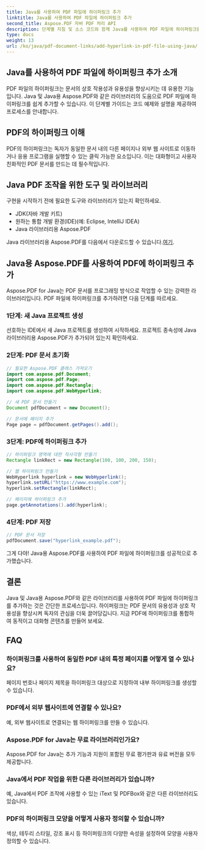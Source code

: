 ```yaml
---
title: Java를 사용하여 PDF 파일에 하이퍼링크 추가
linktitle: Java를 사용하여 PDF 파일에 하이퍼링크 추가
second_title: Aspose.PDF 자바 PDF 처리 API
description: 단계별 지침 및 소스 코드와 함께 Java를 사용하여 PDF 파일에 하이퍼링크를 추가하는 방법을 알아보세요. 대화형 기능으로 PDF 문서를 향상하세요.
type: docs
weight: 13
url: /ko/java/pdf-document-links/add-hyperlink-in-pdf-file-using-java/
---
```


## Java를 사용하여 PDF 파일에 하이퍼링크 추가 소개

PDF 파일의 하이퍼링크는 문서의 상호 작용성과 유용성을 향상시키는 데 유용한 기능입니다. Java 및 Java용 Aspose.PDF와 같은 라이브러리의 도움으로 PDF 파일에 하이퍼링크를 쉽게 추가할 수 있습니다. 이 단계별 가이드는 코드 예제와 설명을 제공하여 프로세스를 안내합니다.

## PDF의 하이퍼링크 이해

PDF의 하이퍼링크는 독자가 동일한 문서 내의 다른 페이지나 외부 웹 사이트로 이동하거나 응용 프로그램을 실행할 수 있는 클릭 가능한 요소입니다. 이는 대화형이고 사용자 친화적인 PDF 문서를 만드는 데 필수적입니다.

## Java PDF 조작을 위한 도구 및 라이브러리

구현을 시작하기 전에 필요한 도구와 라이브러리가 있는지 확인하세요.

- JDK(자바 개발 키트)
- 원하는 통합 개발 환경(IDE)(예: Eclipse, IntelliJ IDEA)
- Java 라이브러리용 Aspose.PDF

 Java 라이브러리용 Aspose.PDF를 다음에서 다운로드할 수 있습니다.[여기](https://releases.aspose.com/pdf/java/).

## Java용 Aspose.PDF를 사용하여 PDF에 하이퍼링크 추가

Aspose.PDF for Java는 PDF 문서를 프로그래밍 방식으로 작업할 수 있는 강력한 라이브러리입니다. PDF 파일에 하이퍼링크를 추가하려면 다음 단계를 따르세요.

### 1단계: 새 Java 프로젝트 생성

선호하는 IDE에서 새 Java 프로젝트를 생성하여 시작하세요. 프로젝트 종속성에 Java 라이브러리용 Aspose.PDF가 추가되어 있는지 확인하세요.

### 2단계: PDF 문서 초기화

```java
// 필요한 Aspose.PDF 클래스 가져오기
import com.aspose.pdf.Document;
import com.aspose.pdf.Page;
import com.aspose.pdf.Rectangle;
import com.aspose.pdf.WebHyperlink;

// 새 PDF 문서 만들기
Document pdfDocument = new Document();

// 문서에 페이지 추가
Page page = pdfDocument.getPages().add();
```

### 3단계: PDF에 하이퍼링크 추가

```java
// 하이퍼링크 영역에 대한 직사각형 만들기
Rectangle linkRect = new Rectangle(100, 100, 200, 150);

// 웹 하이퍼링크 만들기
WebHyperlink hyperlink = new WebHyperlink();
hyperlink.setURL("https://www.example.com");
hyperlink.setRectangle(linkRect);

// 페이지에 하이퍼링크 추가
page.getAnnotations().add(hyperlink);
```

### 4단계: PDF 저장

```java
// PDF 문서 저장
pdfDocument.save("hyperlink_example.pdf");
```

그게 다야! Java용 Aspose.PDF를 사용하여 PDF 파일에 하이퍼링크를 성공적으로 추가했습니다.

## 결론

Java 및 Java용 Aspose.PDF와 같은 라이브러리를 사용하여 PDF 파일에 하이퍼링크를 추가하는 것은 간단한 프로세스입니다. 하이퍼링크는 PDF 문서의 유용성과 상호 작용성을 향상시켜 독자의 관심을 더욱 끌어당깁니다. 지금 PDF에 하이퍼링크를 통합하여 동적이고 대화형 콘텐츠를 만들어 보세요.

## FAQ

### 하이퍼링크를 사용하여 동일한 PDF 내의 특정 페이지를 어떻게 열 수 있나요?

페이지 번호나 페이지 제목을 하이퍼링크 대상으로 지정하여 내부 하이퍼링크를 생성할 수 있습니다.

### PDF에서 외부 웹사이트에 연결할 수 있나요?

예, 외부 웹사이트로 연결되는 웹 하이퍼링크를 만들 수 있습니다.

### Aspose.PDF for Java는 무료 라이브러리인가요?

Aspose.PDF for Java는 추가 기능과 지원이 포함된 무료 평가판과 유료 버전을 모두 제공합니다.

### Java에서 PDF 작업을 위한 다른 라이브러리가 있습니까?

예, Java에서 PDF 조작에 사용할 수 있는 iText 및 PDFBox와 같은 다른 라이브러리도 있습니다.

### PDF의 하이퍼링크 모양을 어떻게 사용자 정의할 수 있습니까?

색상, 테두리 스타일, 강조 표시 등 하이퍼링크의 다양한 속성을 설정하여 모양을 사용자 정의할 수 있습니다.